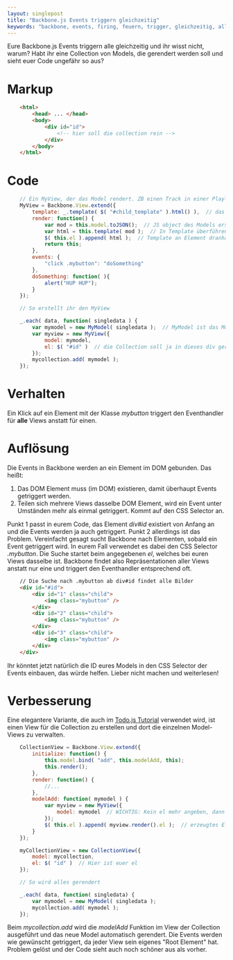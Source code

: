 ```yaml
---
layout: singlepost
title: "Backbone.js Events triggern gleichzeitig"
keywords: "backbone, events, firing, feuern, trigger, gleichzeitig, all, at the same time, at once"
---
```


Eure Backbone.js Events triggern alle gleichzeitig und ihr wisst nicht, warum? Habt ihr eine Collection von Models, die gerendert werden soll und sieht euer Code ungefähr so aus?

# Markup

~~~ html
    <html>
    	<head> ... </head>
    	<body>
    		<div id="id">
    			<!-- hier soll die collection rein -->
    		</div> 
    	</body>
    </html>
~~~

# Code

~~~ javascript
    // Ein MyView, der das Model rendert. ZB einen Track in einer Playliste.
    MyView = Backbone.View.extend({
    	template: _.template( $( "#child_template" ).html() ),  // das Template
    	render: function() {
    		var mod = this.model.toJSON();  // JS object des Models erstellen
    		var html = this.template( mod );  // In Template überführen
    		$( this.el ).append( html );  // Template an Element dranhängen
    		return this;
    	},
    	events: {
    		"click .mybutton": "doSomething"
    	},
    	doSomething: function( ){
    		alert("HUP HUP");
    	}
	});

	// So erstellt ihr den MyView

	_.each( data, function( singledata ) {
		var mymodel = new MyModel( singledata );  // MyModel ist das Model
		var myview = new MyView({
			model: mymodel,
			el: $( "#id" )  // die Collection soll ja in dieses div gerendert werden
		});
		mycollection.add( mymodel );
	});
~~~

# Verhalten

Ein Klick auf ein Element mit der Klasse *mybutton* triggert den Eventhandler für **alle** Views anstatt für einen.

# Auflösung

Die Events in Backbone werden an ein Element im DOM gebunden. Das heißt:
	
1. Das DOM Element muss (im DOM) existieren, damit überhaupt Events getriggert werden.
2. Teilen sich mehrere Views dasselbe DOM Element, wird ein Event unter Umständen mehr als einmal getriggert. Kommt auf den CSS Selector an.

Punkt 1 passt in eurem Code, das Element *div#id* existiert von Anfang an und die Events werden ja auch getriggert. Punkt 2 allerdings ist das Problem. Vereinfacht gesagt sucht Backbone nach Elementen, sobald ein Event getriggert wird. In eurem Fall verwendet es dabei den CSS Selector *.mybutton*. Die Suche startet beim angegebenen *el*, welches bei euren Views dasselbe ist. Backbone findet also Repräsentationen aller Views anstatt nur eine und triggert den Eventhandler entsprechend oft.

~~~ html
    // Die Suche nach .mybutton ab div#id findet alle Bilder
    <div id="#id">
    	<div id="1" class="child">
    		<img class="mybutton" />
    	</div>
    	<div id="2" class="child">
    		<img class="mybutton" />
    	</div>
    	<div id="3" class="child">
    		<img class="mybutton" />
    	</div>
    </div>
~~~

Ihr könntet jetzt natürlich die ID eures Models in den CSS Selector der Events einbauen, das würde helfen. Lieber nicht machen und weiterlesen!

# Verbesserung

Eine elegantere Variante, die auch im [Todo.js Tutorial](http://documentcloud.github.com/backbone/docs/todos.html) verwendet wird, ist einen View für die Collection zu erstellen und dort die einzelnen Model-Views zu verwalten.

~~~ javascript
    CollectionView = Backbone.View.extend({
    	initialize: function() {
    		this.model.bind( "add", this.modelAdd, this);
    		this.render();
    	},
    	render: function() {
    		//...
    	},
    	modelAdd: function( mymodel ) {
    		var myview = new MyView({
    			model: mymodel  // WICHTIG: Kein el mehr angeben, dann erzeugt Backbone selbst eines (default: <div></div>)
			});
			$( this.el ).append( myview.render().el );  // erzeugtes Element anhängen
    	}
	});

	myCollectionView = new CollectionView({
		model: mycollection,
		el: $( "id" )  // Hier ist euer el
	});

	// So wird alles gerendert

	_.each( data, function( singledata) {
		var mymodel = new MyModel( singledata );
		mycollection.add( mymodel );
	});
~~~

Beim *mycollection.add* wird die *modelAdd* Funktion im View der Collection ausgeführt und das neue Model automatisch gerendert. Die Events werden wie gewünscht getriggert, da jeder View sein eigenes "Root Element" hat. Problem gelöst und der Code sieht auch noch schöner aus als vorher.